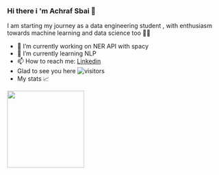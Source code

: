 ### Hi there i 'm Achraf Sbai 👋
I am starting my journey as a data engineering student , with enthusiasm towards machine learning and data science too 👩‍💻

- 🔭 I’m currently working on NER API with spacy
- 🌱 I’m currently learning NLP
- 📫 How to reach me: <a href = https://www.linkedin.com/in/achraf-sbai-1208541b5/> Linkedin</a>
- Glad to see you here ![visitors](https://visitor-badge.glitch.me/badge?page_id=ach2ashes.ach2ashes)
- My stats 📈  
<img height="180em" src="https://github-readme-stats.vercel.app/api?username=ach2ashes&show_icons=true&hide_border=true&&count_private=true&include_all_commits=true" />
